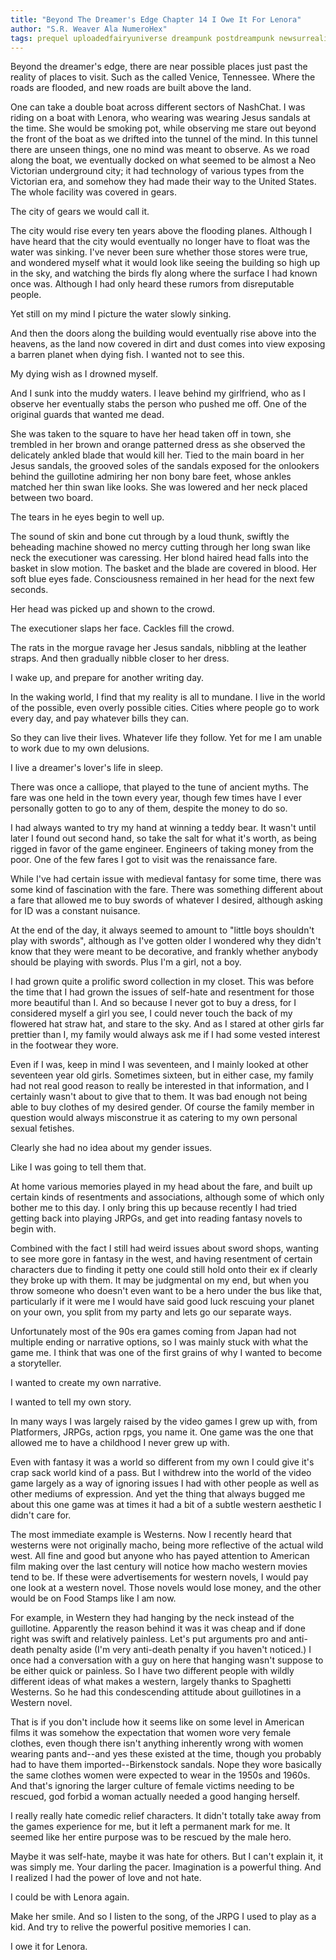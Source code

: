 ```yaml
---
title: "Beyond The Dreamer's Edge Chapter 14 I Owe It For Lenora"
author: "S.R. Weaver Ala NumeroHex"
tags: prequel uploadedfairyuniverse dreampunk postdreampunk newsurrealism
---
```

Beyond the dreamer's edge, there are near possible places just past the reality of places to visit. Such as the called Venice, Tennessee. Where the roads are flooded, and new roads are built above the land.

One can take a double boat across different sectors of NashChat. I was riding on a boat with Lenora, who wearing was wearing Jesus sandals at the time. She would be smoking pot, while observing me stare out beyond the front of the boat as we drifted into the tunnel of the mind. In this tunnel there are unseen things, one no mind was meant to observe. As we road along the boat, we eventually docked on what seemed to be almost a Neo Victorian underground city; it had technology of various types from the Victorian era, and somehow they had made their way to the United States. The whole facility was covered in gears.

The city of gears we would call it.

The city would rise every ten years above the flooding planes. Although I have heard that the city would eventually no longer have to float was the water was sinking. I've never been sure whether those stores were true, and wondered myself what it would look like seeing the building so high up in the sky, and watching the birds fly along where the surface I had known once was. Although I had only heard these rumors from disreputable people.

Yet still on my mind I picture the water slowly sinking.

And then the doors along the building would eventually rise above into the heavens, as the land now covered in dirt and dust comes into view exposing a barren planet when dying fish. I wanted not to see this.

My dying wish as I drowned myself.

And I sunk into the muddy waters. I leave behind my girlfriend, who as I observe her eventually stabs the person who pushed me off. One of the original guards that wanted me dead.

She was taken to the square to have her head taken off in town, she trembled in her brown and orange patterned dress as she observed the delicately ankled blade that would kill her. Tied to the main board in her Jesus sandals, the grooved soles of the sandals exposed for the onlookers behind the guillotine admiring her non bony bare feet, whose ankles matched her thin swan like looks. She was lowered and her neck placed between two board.

The tears in he eyes begin to well up.

The sound of skin and bone cut through by a loud thunk, swiftly the beheading machine showed no mercy cutting through her long swan like neck the executioner was caressing. Her blond haired head falls into the basket in slow motion. The basket and the blade are covered in blood. Her soft blue eyes fade. Consciousness remained in her head for the next few seconds.

Her head was picked up and shown to the crowd.

The executioner slaps her face. Cackles fill the crowd.

The rats in the morgue ravage her Jesus sandals, nibbling at the leather straps. And then gradually nibble closer to her dress.

I wake up, and prepare for another writing day.

In the waking world, I find that my reality is all to mundane. I live in the world of the possible, even overly possible cities. Cities where people go to work every day, and pay whatever bills they can.

So they can live their lives. Whatever life they follow. Yet for me I am unable to work due to my own delusions.

I live a dreamer's lover's life in sleep.

There was once a calliope, that played to the tune of ancient myths. The fare was one held in the town every year, though few times have I ever personally gotten to go to any of them, despite the money to do so.

I had always wanted to try my hand at winning a teddy bear. It wasn't until later I found out second hand, so take the salt for what it's worth, as being rigged in favor of the game engineer. Engineers of taking money from the poor. One of the few fares I got to visit was the renaissance fare.

While I've had certain issue with medieval fantasy for some time, there was some kind of fascination with the fare. There was something different about a fare that allowed me to buy swords of whatever I desired, although asking for ID was a constant nuisance.

At the end of the day, it always seemed to amount to "little boys shouldn't play with swords", although as I've gotten older I wondered why they didn't know that they were meant to be decorative, and frankly whether anybody should be playing with swords. Plus I'm a girl, not a boy.

I had grown quite a prolific sword collection in my closet. This was before the time that I had grown the issues of self-hate and resentment for those more beautiful than I. And so because I never got to buy a dress, for I considered myself a girl you see, I could never touch the back of my flowered hat straw hat, and stare to the sky. And as I stared at other girls far prettier than I, my family would always ask me if I had some vested interest in the footwear they wore.

Even if I was, keep in mind I was seventeen, and I mainly looked at other seventeen year old girls. Sometimes sixteen, but in either case, my family had not real good reason to really be interested in that information, and I certainly wasn't about to give that to them. It was bad enough not being able to buy clothes of my desired gender. Of course the family member in question would always misconstrue it as catering to my own personal sexual fetishes.

Clearly she had no idea about my gender issues.

Like I was going to tell them that.

At home various memories played in my head about the fare, and built up certain kinds of resentments and associations, although some of which only bother me to this day. I only bring this up because recently I had tried getting back into playing JRPGs, and get into reading fantasy novels to begin with.

Combined with the fact I still had weird issues about sword shops, wanting to see more gore in fantasy in the west, and having resentment of certain characters due to finding it petty one could still hold onto their ex if clearly they broke up with them. It may be judgmental on my end, but when you throw someone who doesn't even want to be a hero under the bus like that, particularly if it were me I would have said good luck rescuing your planet on your own, you split from my party and lets go our separate ways.

Unfortunately most of the 90s era games coming from Japan had not multiple ending or narrative options, so I was mainly stuck with what the game me. I think that was one of the first grains of why I wanted to become a storyteller.

I wanted to create my own narrative.

I wanted to tell my own story.

In many ways I was largely raised by the video games I grew up with, from Platformers, JRPGs, action rpgs, you name it. One game was the one that allowed me to have a childhood I never grew up with.

Even with fantasy it was a world so different from my own I could give it's crap sack world kind of a pass. But I withdrew into the world of the video game largely as a way of ignoring issues I had with other people as well as other mediums of expression. And yet the thing that always bugged me about this one game was at times it had a bit of a subtle western aesthetic I didn't care for.

The most immediate example is Westerns. Now I recently heard that westerns were not originally macho, being more reflective of the actual wild west. All fine and good but anyone who has payed attention to American film making over the last century will notice how macho western movies tend to be. If these were advertisements for western novels, I would pay one look at a western novel. Those novels would lose money, and the other would be on Food Stamps like I am now.

For example, in Western they had hanging by the neck instead of the guillotine. Apparently the reason behind it was it was cheap and if done right was swift and relatively painless. Let's put arguments pro and anti-death penalty aside (I'm very anti-death penalty if you haven't noticed.) I once had a conversation with a guy on here that hanging wasn't suppose to be either quick or painless. So I have two different people with wildly different ideas of what makes a western, largely thanks to Spaghetti Westerns. So he had this condescending attitude about guillotines in a Western novel.

That is if you don't include how it seems like on some level in American films it was somehow the expectation that women wore very female clothes, even though there isn't anything inherently wrong with women wearing pants and--and yes these existed at the time, though you probably had to have them imported--Birkenstock sandals. Nope they wore basically the same clothes women were expected to wear in the 1950s and 1960s. And that's ignoring the larger culture of female victims needing to be rescued, god forbid a woman actually needed a good hanging herself.

I really really hate comedic relief characters. It didn't totally take away from the games experience for me, but it left a permanent mark for me. It seemed like her entire purpose was to be rescued by the male hero.

Maybe it was self-hate, maybe it was hate for others. But I can't explain it, it was simply me. Your darling the pacer. Imagination is a powerful thing. And I realized I had the power of love and not hate.

I could be with Lenora again.

Make her smile. And so I listen to the song, of the JRPG I used to play as a kid. And try to relive the powerful positive memories I can.

I owe it for Lenora.
